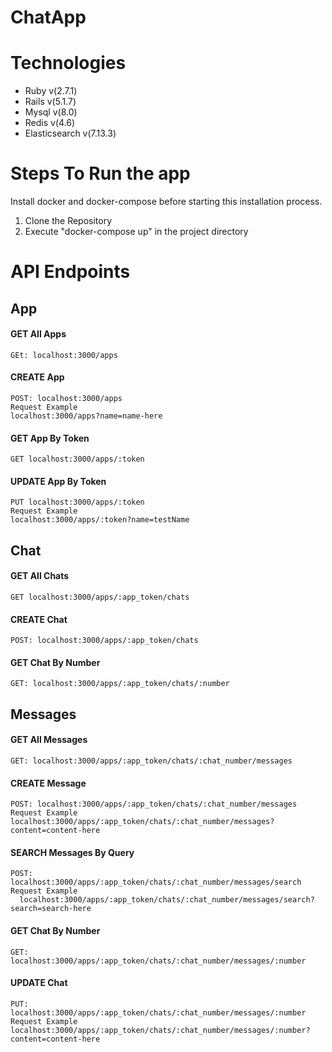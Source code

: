 # ChatApp


# Technologies
  * Ruby v(2.7.1)
  * Rails v(5.1.7)
  * Mysql v(8.0)
  * Redis v(4.6)
  * Elasticsearch v(7.13.3)

# Steps To Run the app
Install docker and docker-compose before starting this installation process.

1. Clone the Repository
2. Execute "docker-compose up" in the project directory


# API Endpoints

## App
#### GET All Apps
    GEt: localhost:3000/apps
#### CREATE App
    POST: localhost:3000/apps
    Request Example
    localhost:3000/apps?name=name-here

#### GET App By Token
    GET localhost:3000/apps/:token
#### UPDATE App By Token
    PUT localhost:3000/apps/:token
    Request Example
    localhost:3000/apps/:token?name=testName
## Chat
#### GET All Chats
    GET localhost:3000/apps/:app_token/chats
#### CREATE Chat
    POST: localhost:3000/apps/:app_token/chats
#### GET Chat By Number
    GET: localhost:3000/apps/:app_token/chats/:number
## Messages
#### GET All Messages
    GET: localhost:3000/apps/:app_token/chats/:chat_number/messages
#### CREATE Message
    POST: localhost:3000/apps/:app_token/chats/:chat_number/messages
    Request Example
    localhost:3000/apps/:app_token/chats/:chat_number/messages?content=content-here
#### SEARCH Messages By Query
    POST: localhost:3000/apps/:app_token/chats/:chat_number/messages/search
    Request Example
      localhost:3000/apps/:app_token/chats/:chat_number/messages/search?search=search-here
#### GET Chat By Number
    GET: localhost:3000/apps/:app_token/chats/:chat_number/messages/:number
#### UPDATE Chat
    PUT: localhost:3000/apps/:app_token/chats/:chat_number/messages/:number
    Request Example
    localhost:3000/apps/:app_token/chats/:chat_number/messages/:number?content=content-here

